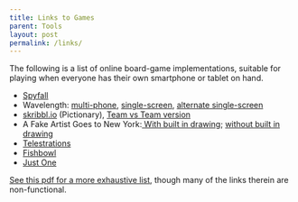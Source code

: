 ```yaml
---
title: Links to Games
parent: Tools
layout: post
permalink: /links/
---
```


The following is a list of online board-game implementations,
suitable for playing when everyone has their own smartphone or tablet on hand.

- [Spyfall](https://spyfall.adrianocola.com/) <!--https://netgames.io/games/spyfall-->
- Wavelength: [multi-phone](https://longwave.web.app/), [single-screen](https://heretothere.app/), [alternate single-screen](https://gjeuken.github.io/telewave/)
- [skribbl.io](https://skribbl.io/) (Pictionary), [Team vs Team version](https://drawbattle.io/)
- A Fake Artist Goes to New York:[ With built in drawing](https://el-artista.herokuapp.com/); [without built in drawing](https://fake-artist.herokuapp.com/)
- [Telestrations](https://drawphone.tannerkrewson.com/)
- [Fishbowl](https://fishbowl-game.com/)
- [Just One](https://just1.herokuapp.com/)


[See this pdf for a more exhaustive list](https://drive.google.com/file/d/1NO-05LM-SakbwqNajBXgIO4HuCSkBd6n/view),
though many of the links therein are non-functional.


<!--
- [Catan](https://colonist.io/)
- [Codenames](https://codenamesgame.com/), [Duet](https://www.codenamesgreen.com/fighter), [Pictures](https://codenames.dport.me/privilege)
-->




